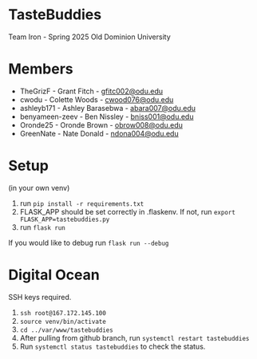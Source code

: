 # TasteBuddies
Team Iron - Spring 2025
Old Dominion University

# Members
  - TheGrizF - Grant Fitch - gfitc002@odu.edu
  - cwodu - Colette Woods - cwood076@odu.edu
  - ashleyb171 - Ashley Barasebwa - abara007@odu.edu
  - benyameen-zeev - Ben Nissley - bniss001@odu.edu
  - Oronde25 - Oronde Brown - obrow008@odu.edu
  - GreenNate - Nate Donald - ndona004@odu.edu

# Setup
(in your own venv)
1. run `pip install -r requirements.txt`
2. FLASK_APP should be set correctly in .flaskenv. If not, run `export FLASK_APP=tastebuddies.py`
3. run `flask run`

If you would like to debug  run `flask run --debug`

# Digital Ocean
SSH keys required.

1. `ssh root@167.172.145.100`
2. `source venv/bin/activate`
3. `cd ../var/www/tastebuddies`
4. After pulling from github branch, run `systemctl restart tastebuddies`
5. Run `systemctl status tastebuddies` to check the status. 


